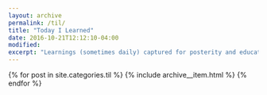 ```yaml
---
layout: archive
permalink: /til/
title: "Today I Learned"
date: 2016-10-21T12:12:10-04:00
modified:
excerpt: "Learnings (sometimes daily) captured for posterity and educational purposes."
---
```


{% for post in site.categories.til %}
  {% include archive__item.html %}
{% endfor %}
